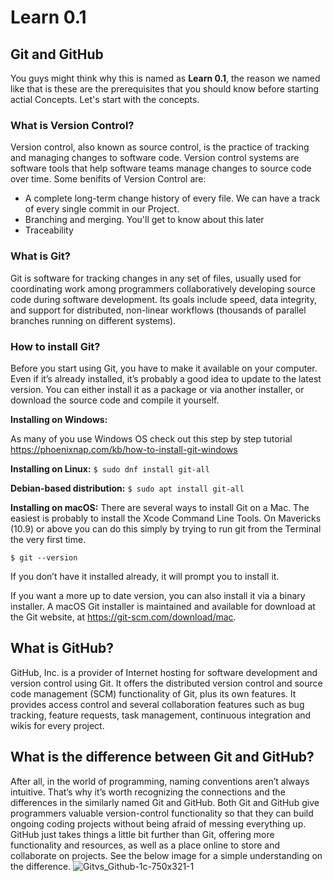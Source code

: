 # Learn 0.1
## Git and GitHub

You guys might think why this is named as **Learn 0.1**, the reason we named like that is these are the prerequisites that you should know before starting actial Concepts.
Let's start with the concepts.

### What is Version Control?
Version control, also known as source control, is the practice of tracking and managing changes to software code. Version control systems are software tools that help software teams manage changes to source code over time. Some benifits of Version Control are:
- A complete long-term change history of every file. We can have a track of every single commit in our Project.
- Branching and merging. You'll get to know about this later
- Traceability

### What is Git?
Git is software for tracking changes in any set of files, usually used for coordinating work among programmers collaboratively developing source code during software development. Its goals include speed, data integrity, and support for distributed, non-linear workflows (thousands of parallel branches running on different systems).


### How to install Git?
Before you start using Git, you have to make it available on your computer. Even if it’s already installed, it’s probably a good idea to update to the latest version. You can either install it as a package or via another installer, or download the source code and compile it yourself.

**Installing on Windows:**

As many of you use Windows OS check out this step by step tutorial https://phoenixnap.com/kb/how-to-install-git-windows

**Installing on Linux:** 
```$ sudo dnf install git-all```

**Debian-based distribution:** 
```$ sudo apt install git-all```

**Installing on macOS:**
There are several ways to install Git on a Mac. The easiest is probably to install the Xcode Command Line Tools. On Mavericks (10.9) or above you can do this simply by trying to run git from the Terminal the very first time.

```$ git --version```

If you don’t have it installed already, it will prompt you to install it.

If you want a more up to date version, you can also install it via a binary installer. A macOS Git installer is maintained and available for download at the Git website, at https://git-scm.com/download/mac.

## What is GitHub?
GitHub, Inc. is a provider of Internet hosting for software development and version control using Git. It offers the distributed version control and source code management (SCM) functionality of Git, plus its own features. It provides access control and several collaboration features such as bug tracking, feature requests, task management, continuous integration and wikis for every project.

## What is the difference between Git and GitHub?
After all, in the world of programming, naming conventions aren’t always intuitive. That’s why it’s worth recognizing the connections and the differences in the similarly named Git and GitHub. Both Git and GitHub give programmers valuable version-control functionality so that they can build ongoing coding projects without being afraid of messing everything up. GitHub just takes things a little bit further than Git, offering more functionality and resources, as well as a place online to store and collaborate on projects. See the below image for a simple understanding on the difference.
![Gitvs_Github-1c-750x321-1](https://user-images.githubusercontent.com/62557178/127492180-d620a81f-447e-48e7-b3e4-7918be0a6e68.jpg)



